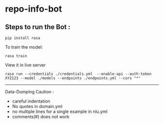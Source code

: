 # repo-info-bot

Steps to run the Bot :
------------------------------------
```
pip install rasa
```
To train the model: 
```
rasa train
```
View it in live server

```
rasa run --credentials ./credentials.yml  --enable-api --auth-token XYZ123 --model ./models --endpoints ./endpoints.yml --cors "*"
````
---------------------------------------
Data-Dumping Caution : 

- careful indentation
- No quotes in domain.yml
- no multiple lines for a single example in nlu.yml
- comments(#) does not work